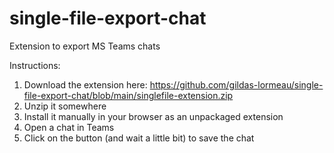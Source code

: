 # single-file-export-chat
Extension to export MS Teams chats

Instructions:
1. Download the extension here: https://github.com/gildas-lormeau/single-file-export-chat/blob/main/singlefile-extension.zip
2. Unzip it somewhere
3. Install it manually in your browser as an unpackaged extension
4. Open a chat in Teams
5. Click on the button (and wait a little bit) to save the chat
